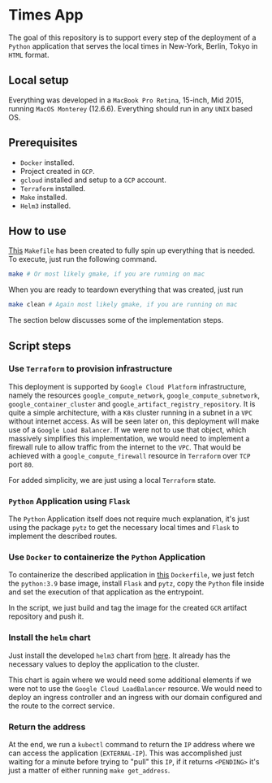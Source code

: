 # Times App

The goal of this repository is to support every step of the deployment of a `Python` application that serves the local times in New-York, Berlin, Tokyo in `HTML` format.

## Local setup
Everything was developed in a `MacBook Pro Retina`, 15-inch, Mid 2015, running `MacOS Monterey` (12.6.6). Everything should run in any `UNIX` based OS.

## Prerequisites

* `Docker` installed.
* Project created in `GCP`.
* `gcloud` installed and setup to a `GCP` account.
* `Terraform` installed.
* `Make` installed.
* `Helm3` installed.

## How to use

[This](./Makefile) `Makefile` has been created to fully spin up everything that is needed. To execute, just run the following command.

```bash
make # Or most likely gmake, if you are running on mac
```

When you are ready to teardown everything that was created, just run
```bash
make clean # Again most likely gmake, if you are running on mac
```

The section below discusses some of the implementation steps.

## Script steps
### Use `Terraform` to provision infrastructure
This deployment is supported by `Google Cloud Platform` infrastructure, namely the resources `google_compute_network`, `google_compute_subnetwork`, `google_container_cluster` and `google_artifact_registry_repository`. It is quite a simple architecture, with a `K8s` cluster running in a subnet in a `VPC` without internet access. As will be seen later on, this deployment will make use of a `Google Load Balancer`. If we were not to use that object, which massively simplifies this implementation, we would need to implement a firewall rule to allow traffic from the internet to the `VPC`. That would be achieved with a `google_compute_firewall` resource in `Terraform` over `TCP` port `80`. 

For added simplicity, we are just using a local `Terraform` state.

### `Python` Application using `Flask`
The `Python` Application itself does not require much explanation, it's just using the package `pytz` to get the necessary local times and `Flask` to implement the described routes.

### Use `Docker` to containerize the `Python` Application
To containerize the described application in [this](./app/Dockerfile) `Dockerfile`, we just fetch the `python:3.9` base image, install `Flask` and `pytz`, copy the `Python` file inside and set the execution of that application as the entrypoint.

In the script, we just build and tag the image for the created `GCR` artifact repository and push it.

### Install the `helm` chart
Just install the developed `helm3` chart from [here](./times-app/). It already has the necessary values to deploy the application to the cluster.

This chart is again where we would need some additional elements if we were not to use the `Google Cloud LoadBalancer` resource. We would need to deploy an ingress controller and an ingress with our domain configured and the route to the correct service.

### Return the address
At the end, we run a `kubectl` command to return the `IP` address where we can access the application (`EXTERNAL-IP`). This was accomplished just waiting for a minute before trying to "pull" this `IP`, if it returns `<PENDING>` it's just a matter of either running `make get_address`.
